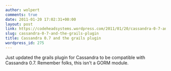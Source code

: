 ```yaml
---
author: wolpert
comments: true
date: 2011-01-20 17:02:31+00:00
layout: post
link: https://codeheadsystems.wordpress.com/2011/01/20/cassandra-0-7-and-the-grails-plugin/
slug: cassandra-0-7-and-the-grails-plugin
title: Cassandra 0.7 and the grails plugin
wordpress_id: 275
---
```


Just updated the grails plugin for Cassandra to be compatible with Cassandra 0.7. Remember folks, this isn't a GORM module.
